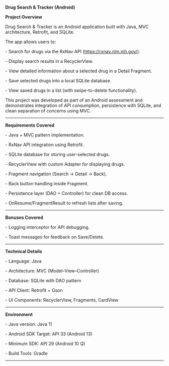 **Drug Search \& Tracker (Android)**



**Project Overview**

Drug Search \& Tracker is an Android application built with Java, MVC architecture, Retrofit, and SQLite.  

The app allows users to:

\- Search for drugs via the RxNav API (https://rxnav.nlm.nih.gov/).

\- Display search results in a RecyclerView.

\- View detailed information about a selected drug in a Detail Fragment.

\- Save selected drugs into a local SQLite database.

\- View saved drugs in a list (with swipe-to-delete functionality).



This project was developed as part of an Android assessment and demonstrates integration of API consumption, persistence with SQLite, and clean separation of concerns using MVC.



---

**Requirements Covered**

\- Java + MVC pattern implementation.

\- RxNav API integration using Retrofit.

\- SQLite database for storing user-selected drugs.

\- RecyclerView with custom Adapter for displaying drugs.

\- Fragment navigation (Search → Detail → Back).

\- Back button handling inside Fragment.

\- Persistence layer (DAO + Controller) for clean DB access.

\- OnResume/FragmentResult to refresh lists after saving.



---



**Bonuses Covered**

\- Logging interceptor for API debugging.

\- Toast messages for feedback on Save/Delete.



---



**Technical Details**

\- Language: Java  

\- Architecture: MVC (Model–View–Controller)  

\- Database: SQLite with DAO pattern  

\- API Client: Retrofit + Gson  

\- UI Components: RecyclerView, Fragments, CardView  



---



**Environment**

\- Java version: Java 11

\- Android SDK Target: API 33 (Android 13)  

\- Minimum SDK: API 29 (Android 10 Q)

\- Build Tools: Gradle  



---



